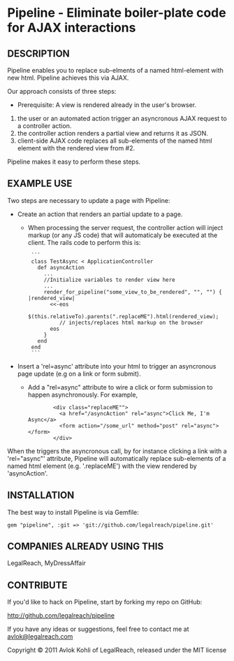 Pipeline - Eliminate boiler-plate code for AJAX interactions
============================================================

## DESCRIPTION

Pipeline enables you to replace sub-elments of a named html-element with new html. Pipeline achieves this via AJAX.

Our approach consists of three steps:
  * Prerequisite: A view is rendered already in the user's browser.

  1. the user or an automated action trigger an asyncronous AJAX request to a controller action.
  2. the controller action renders a partial view and returns it as JSON.
  3. client-side AJAX code replaces all sub-elements of the named html element with the rendered view from #2.

Pipeline makes it easy to perform these steps.

## EXAMPLE USE

Two steps are necessary to update a page with Pipeline:

* Create an action that renders an partial update to a page. 
	
	* When processing the server request, the controller action will inject markup (or any JS code) that will automaticaly be executed at the client. The rails code to perform this is:
           
           ```
           class TestAsync < ApplicationController
             def asyncAction
               ...               
               //Initialize variables to render view here
               ...
               render_for_pipeline("some_view_to_be_rendered", "", "") { |rendered_view| 
                 <<-eos
                    $(this.relativeTo).parents(".replaceME").html(rendered_view); 
                    // injects/replaces html markup on the browser 
                 eos
               } 
             end
           end
           ```


* Insert a 'rel=async' attribute into your html to trigger an asyncronous page update (e.g on a link or form submit).

	*  Add a "rel=async" attribute to wire a click or form submission to happen asynchronously. For example,
		
		```
                <div class="replaceME"">
                  <a href="/asyncAction" rel="async">Click Me, I'm Async</a> 
                  <form action="/some_url" method="post" rel="async"></form>
                </div>
		```

When the triggers the asyncronous call, by for instance clicking a link with a 'rel="async"' attribute, Pipeline will automatically replace sub-elements of a named
html element (e.g. '.replaceME') with the view rendered by 'asyncAction'.

## INSTALLATION

The best way to install Pipeline is via Gemfile:

    gem "pipeline", :git => 'git://github.com/legalreach/pipeline.git'

## COMPANIES ALREADY USING THIS

LegalReach, MyDressAffair

## CONTRIBUTE

If you'd like to hack on Pipeline, start by forking my repo on GitHub:

http://github.com/legalreach/pipeline

If you have any ideas or suggestions, feel free to contact me at avlok@legalreach.com


Copyright © 2011 Avlok Kohli of LegalReach, released under the MIT license
